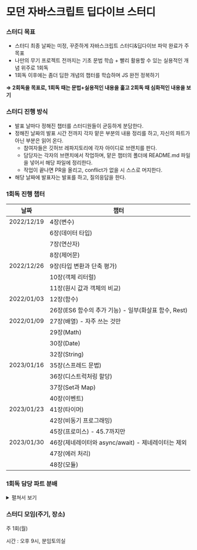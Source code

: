 # 모던 자바스크립트 딥다이브 스터디

### 스터디 목표

- 스터디 최종 날짜는 미정, 꾸준하게 자바스크립트 스터디&딥다이브 파악 완료가 주 목표
- 나만의 무기 프로젝트 전까지는 기초 문법 학습 + 빨리 활용할 수 있는 실용적인 개념 위주로 1회독
- 1회독 이후에는 좀더 딥한 개념의 챕터를 학습하며 JS 완전 정복하기

**⇒ 2회독을 목표로, 1회독 때는 문법+실용적인 내용을 훑고 2회독 때 심화적인 내용을 보기**

### 스터디 진행 방식

- 발표 날마다 정해진 챕터를 스터디원들이 균등하게 분담한다.
- 정해진 날짜의 발표 시간 전까지 각자 맡은 부분의 내용 정리를 하고, 자신의 파트가 아닌 부분은 읽어 온다.
    - 참여자들은 깃허브 레파지토리에 각자 아이디로 브랜치를 판다.
    - 담당자는 각자의 브랜치에서 작업하며, 맡은 챕터의 폴더에 README.md 파일을 넣어서 해당 파일에 정리한다.
    - 작업이 끝나면 PR을 올리고, conflict가 없을 시 스스로 머지한다.
- 해당 날짜에 발표자는 발표를 하고, 질의응답을 한다.

### 1회독 진행 챕터

| 날짜 | 챕터 |
| --- | --- |
| 2022/12/19 | 4장(변수) |
|  | 6장(데이터 타입) |
|  | 7장(연산자) |
|  | 8장(제어문) |
| 2022/12/26 | 9장(타입 변환과 단축 평가) |
|  | 10장(객체 리터럴) |
|  | 11장(원시 값과 객체의 비교) |
| 2022/01/03 | 12장(함수) |
|  | 26장(ES6 함수의 추가 기능) - 일부(화살표 함수, Rest) |
| 2022/01/09 | 27장(배열) - 자주 쓰는 것만 |
|  | 29장(Math) |
|  | 30장(Date) |
|  | 32장(String) |
| 2023/01/16 | 35장(스프레드 문법) |
|  | 36장(디스트럭처링 할당) |
|  | 37장(Set과 Map) |
|  | 40장(이벤트) |
| 2023/01/23 | 41장(타이머) |
|  | 42장(비동기 프로그래밍) |
|  | 45장(프로미스) - 45.7까지만 |
| 2023/01/30 | 46장(제네레이터와 async/await) - 제네레이터는 제외 |
|  | 47장(에러 처리) |
|  | 48장(모듈) |

### 1회독 담당 파트 분배

<details>
<summary>펼쳐서 보기</summary>
<div markdown="1">       

| 날짜 | 담당자 | 담당 파트 |
| --- | --- | --- |
| 2022/12/19 | 안예인 | 4.1~4.7 |
|  | 이은민 | 6.1~6.7 |
|  | 정병휘 | 6.8~7.4 |
|  | 박진석 | 7.5~7.11 |
|  | 김세희 | 7.12~8.5 |
| 2022/12/26 | 이은민 | 9.1~9.3 |
|  | 안예인 | 9.4~10.2 |
|  | 김세희 | 10.3~10.9 |
|  | 박진석 | 11.1 |
|  | 정병휘 | 11.2 |
| 2022/01/03 | 정병휘 | 12.1~12.4.3 |
|  | 김세희 | 12.4.4~12.6 |
|  | 박진석 | 12.7~12장 끝 |
|  | 안예인 | 26.3~26.3.3 |
|  | 이은민 | 26.3.4~26장 끝 |
| 2022/01/09 | 김세희 | 27 처음~27.8.2 |
|  | 안예인 | 27.8.3~27.8 끝 |
|  | 정병휘 | 27.9~27.9.5 |
|  | 이은민 | 27.9.6\~27 끝, 29장, 30 처음\~30.2.21 |
|  | 박진석 | 30.2.22~30 끝, 32장 |
| 2022/01/16 | 정병휘 | 35장, 36장 |
|  | 박진석 | 37장 |
|  | 이은민 | 40 처음~40.4 |
|  | 김세희 | 40.5~40.6 |
|  | 안예인 | 40.7~40 끝 |
| 2022/01/23 | 이은민 | 41장 |
|  | 김세희 | 42장 |
|  | 안예인 | 45~45.1 |
|  | 정병휘 | 45.2~45.5 |
|  | 박진석 | 45.6~45.7 |
| 2022/01/30 | 안예인 | 46.6~46.6.2 |
|  | 김세희 | 46.6.3~47.2 |
|  | 박진석 | 47.3~48.2 |
|  | 이은민 | 48.3~48 끝 |


</div>
</details>

### 스터디 모임(주기, 장소)

주 1회(월)

시간 : 오후 9시, 분임토의실
